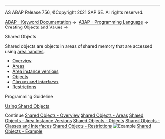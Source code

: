   

* * *

AS ABAP Release 756, ©Copyright 2021 SAP SE. All rights reserved.

[ABAP - Keyword Documentation](javascript:call_link\('abenabap.htm'\)) →  [ABAP - Programming Language](javascript:call_link\('abenabap_reference.htm'\)) →  [Creating Objects and Values](javascript:call_link\('abencreate_objects.htm'\)) → 

Shared Objects

Shared objects are objects in areas of shared memory that are accessed using [area handles](javascript:call_link\('abenarea_handle_glosry.htm'\) "Glossary Entry").

-   [Overview](javascript:call_link\('abenshm_oview.htm'\))
-   [Areas](javascript:call_link\('abenshm_areas.htm'\))
-   [Area instance versions](javascript:call_link\('abenshm_area_instance_access.htm'\))
-   [Objects](javascript:call_link\('abenshm_objects.htm'\))
-   [Classes and interfaces](javascript:call_link\('abenshm_classes.htm'\))
-   [Restrictions](javascript:call_link\('abenshm_restrictions.htm'\))

Programming Guideline

[Using Shared Objects](javascript:call_link\('abenuse_shared_objects_guidl.htm'\) "Guideline")

Continue
[Shared Objects - Overview](javascript:call_link\('abenshm_oview.htm'\))
[Shared Objects - Areas](javascript:call_link\('abenshm_areas.htm'\))
[Shared Objects - Area Instance Versions](javascript:call_link\('abenshm_area_instance_access.htm'\))
[Shared Objects - Objects](javascript:call_link\('abenshm_objects.htm'\))
[Shared Objects - Classes and Interfaces](javascript:call_link\('abenshm_classes.htm'\))
[Shared Objects - Restrictions](javascript:call_link\('abenshm_restrictions.htm'\))
![Example](exa.gif "Example") [Shared Objects - Example](javascript:call_link\('abenshared_objects_abexa.htm'\))
